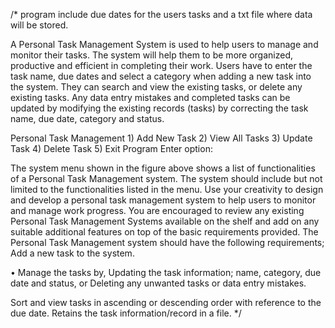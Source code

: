 /*
program include due dates for the users tasks and a txt file where data will be stored.

A Personal Task Management System is used to help users to manage and monitor their tasks. The system will help them to be more organized, productive and efficient in completing their work.
Users have to enter the task name, due dates and select a category when adding a new task into the system. They can search and view the existing tasks, or delete any existing tasks. Any data entry mistakes and completed tasks can be updated by modifying the existing records (tasks) by correcting the task name, due date, category and status.

Personal Task Management
    1) Add New Task
    2) View All Tasks
    3) Update Task
    4) Delete Task
    5) Exit Program Enter option:

The system menu shown in the figure above shows a list of functionalities of a Personal Task Management system. The system should include but not limited to the functionalities listed in the menu. Use your creativity to design and develop a personal task management system to help users to monitor and manage work progress. You are encouraged to review any existing Personal Task Management Systems available on the shelf and add on any suitable additional features on top of the basic requirements provided.
The Personal Task Management system should have the following requirements;
Add a new task to the system.

• Manage the tasks by,
    Updating the task information; name, category, due date and status, or
    Deleting any unwanted tasks or data entry mistakes.

Sort and view tasks in ascending or descending order with reference to the due date. Retains the task information/record in a file.
*/